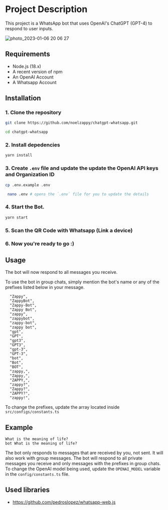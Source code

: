 # Project Description

This project is a WhatsApp bot that uses OpenAI's ChatGPT (GPT-4) to respond to user inputs.

![photo_2023-01-06 20 06 27](https://user-images.githubusercontent.com/38583057/211094028-9c512d9c-56df-4195-b21b-f588a33a7d79.jpeg)

## Requirements

- Node.js (18.x)
- A recent version of npm
- An OpenAI Account
- A Whatsapp Account

## Installation

### 1. Clone the repository

```bash
git clone https://github.com/noelzappy/chatgpt-whatsapp.git
```

```bash
cd chatgpt-whatsapp
```

### 2. Install depedencies

```bash
yarn install
```

### 3. Create `.env` file and update the update the OpenAI API keys and Organization ID

```bash
cp .env.example .env
```

```bash
 nano .env # opens the `.env` file for you to update the details
```

### 4. Start the Bot.

```bash
yarn start
```

### 5. Scan the QR Code with Whatsapp (Link a device)

### 6. Now you're ready to go :)

## Usage

The bot will now respond to all messages you receive.

To use the bot in group chats, simply mention the bot's name or any of the prefixes listed below in your message.

```
  "Zappy",
  "ZappyBot",
  "Zappy-Bot",
  "Zappy Bot",
  "zappy",
  "zappybot",
  "zappy-bot",
  "zappy bot",
  "gpt",
  "GPT",
  "gpt3",
  "GPT3",
  "gpt-3",
  "GPT-3",
  "bot",
  "Bot",
  "BOT",
  "zappy,",
  "Zappy,",
  "ZAPPY,",
  "zappy?",
  "Zappy?",
  "ZAPPY?",
  "zappy!",
```

To change the prefixes, update the array located inside `src/configs/constants.ts`

## Example

`What is the meaning of life?`
<br/>
`bot What is the meaning of life?`

The bot only responds to messages that are received by you, not sent. It will also work with group messages.
The bot will respond to all private messages you receive and only messages with the prefixes in group chats.
To change the OpenAI model being used, update the `OPENAI_MODEL` variable in the `config/constants.ts` file.

## Used libraries

- https://github.com/pedroslopez/whatsapp-web.js
